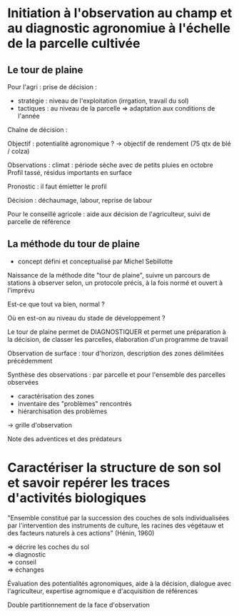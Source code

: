 # Initiation à l'observation au champ et au diagnostic agronomiue à l'échelle de la parcelle cultivée  

## Le tour de plaine 

Pour l'agri : prise de décision :  

- stratégie : niveau de l'exploitation (irrgation, travail du sol)
- tactiques : au niveau de la parcelle => adaptation aux conditions de l'année  

Chaîne de décision :   

Objectif : potentialité agronomique ? -> objectif de rendement (75 qtx de blé / colza)  

Observations : climat : période sèche avec de petits pluies en octobre  
Profil tassé, résidus importants en surface  

Pronostic : il faut émietter le profil  

Décision : déchaumage, labour, reprise de labour  

Pour le conseillé agricole : aide aux décision de l'agriculteur, suivi de parcelle de référence  

## La méthode du tour de plaine

- concept défini et conceptualisé par Michel Sebillotte  

Naissance de la méthode dite "tour de plaine", suivre un parcours de stations à observer selon, un protocole précis, à la fois normé et ouvert à l'imprévu  

Est-ce que tout va bien, normal ?

Où en est-on au niveau du stade de développement ?  

Le tour de plaine permet de DIAGNOSTIQUER et permet une préparation à la décision, de classer les parcelles, élaboration d'un programme de travail  

Observation de surface : tour d'horizon, description des zones délimitées précédemment  

Synthèse des observations : par parcelle et pour l'ensemble des parcelles observées  
- caractérisation des zones  
- inventaire des "problèmes" rencontrés  
- hiérarchisation des problèmes  

-> grille d'observation  

Note des adventices et des prédateurs  

# Caractériser la structure de son sol et savoir repérer les traces d'activités biologiques  

"Ensemble constitué par la succession des couches de sols individualisées par l'intervention des instruments de culture, les racines des végétauw et des facteurs naturels à ces actions" (Hénin, 1960)  

=> décrire les coches du sol  
=> diagnostic  
=> conseil  
=> échanges  

Évaluation des potentialités agronomiques, aide à la décision, dialogue avec l'agriculteur, expertise agrnomique e d'acquisition de références  

Double partitionnement de la face d'observation  





